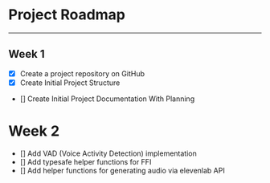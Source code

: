 # Project Roadmap
---
## Week 1
- [x] Create a project repository on GitHub
- [x] Create Initial Project Structure
- [] Create Initial Project Documentation With Planning

# Week 2
 - [] Add VAD (Voice Activity Detection) implementation
 - [] Add typesafe helper functions for FFI
 - [] Add helper functions for generating audio via elevenlab API

